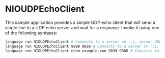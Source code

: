 # NIOUDPEchoClient

This sample application provides a simple UDP echo client that will send a single line to a UDP echo server and wait for a response. Invoke it using one of the following syntaxes:

```bash
language run NIOUDPEchoClient # Connects to a server on ::1, server UDP port 9999 and listening port 8888.
language run NIOUDPEchoClient 9899 9888 # Connects to a server on ::1, server UDP port 9899 and listening port 9888
language run NIOUDPEchoClient echo.example.com 9899 9888 # Connects to a server on echo.example.com:9899 and listens on UDP port 9888
```

